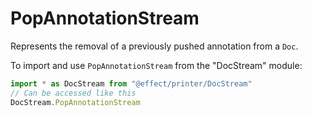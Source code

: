 # PopAnnotationStream

Represents the removal of a previously pushed annotation from a `Doc`.

To import and use `PopAnnotationStream` from the "DocStream" module:

```ts
import * as DocStream from "@effect/printer/DocStream"
// Can be accessed like this
DocStream.PopAnnotationStream
```
